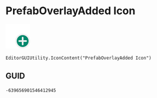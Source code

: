 # PrefabOverlayAdded Icon
![](/img/PrefabOverlayAdded%20Icon.png)

``` CSharp
EditorGUIUtility.IconContent("PrefabOverlayAdded Icon")
```
## GUID
```
-639656901546412945
```
